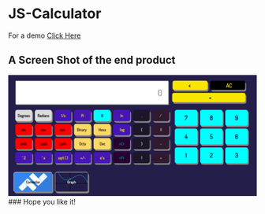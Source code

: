 # JS-Calculator
For a  demo <a href="http://aritramondal.cf/code/file/cal/" target="_blank"> Click Here </a>
## A Screen Shot of the end product 
<a href="http://aritramondal.cf/code/file/cal/" target="_blank"> 
<img src="demo.png" alt="Screen Shot">
</a>
### Hope you like it!
